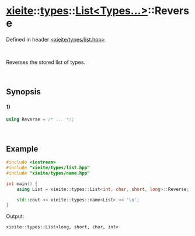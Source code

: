 # [xieite](../../../../../xieite.md)\:\:[types](../../../../../types.md)\:\:[List<Types...>](../../../list.md)\:\:Reverse
Defined in header [<xieite/types/list.hpp>](../../../../../../include/xieite/types/list.hpp)

&nbsp;

Reverses the stored list of types.

&nbsp;

## Synopsis
#### 1)
```cpp
using Reverse = /* ... */;
```

&nbsp;

## Example
```cpp
#include <iostream>
#include "xieite/types/list.hpp"
#include "xieite/types/name.hpp"

int main() {
    using List = xieite::types::List<int, char, short, long>::Reverse;

    std::cout << xieite::types::name<List> << '\n';
}
```
Output:
```
xieite::types::List<long, short, char, int>
```
